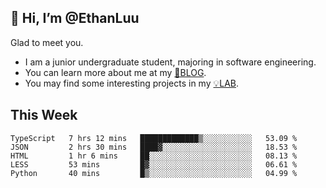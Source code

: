 ## 👋 Hi, I’m @EthanLuu

Glad to meet you.

- I am a junior undergraduate student, majoring in software engineering.
- You can learn more about me at my [📝BLOG](https://blog.ethanloo.cn).
- You may find some interesting projects in my [💡LAB](https://lab.ethanloo.cn).

## This Week
<!--START_SECTION:waka-->
```text
TypeScript   7 hrs 12 mins   █████████████▒░░░░░░░░░░░   53.09 % 
JSON         2 hrs 30 mins   ████▓░░░░░░░░░░░░░░░░░░░░   18.53 % 
HTML         1 hr 6 mins     ██░░░░░░░░░░░░░░░░░░░░░░░   08.13 % 
LESS         53 mins         █▓░░░░░░░░░░░░░░░░░░░░░░░   06.61 % 
Python       40 mins         █▒░░░░░░░░░░░░░░░░░░░░░░░   04.99 % 
```
<!--END_SECTION:waka-->
